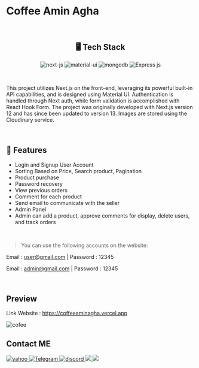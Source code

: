<h1>Coffee Amin Agha</h1>
<br/>
<h2 align="center">🖥️ Tech Stack</h2>

<p align="center">
  <img src="https://img.shields.io/badge/Next.Js-3bc7bd?logo=next.js&style=for-the-badge&logoColor=black" alt="next-js" />
  <img alt="material-ui" src="https://img.shields.io/badge/MUI-%230081CB.svg?style=for-the-badge&logo=mui&logoColor=white"/>
  <img src="https://img.shields.io/badge/MongoDB-4EA94B?style=for-the-badge&logo=mongodb&logoColor=white" alt="mongodb" />
  <img alt="Express js" src="https://img.shields.io/badge/express.js-%23404d59.svg?style=for-the-badge&logo=express&logoColor=%2361DAFB"/>
</p>

<br/>

This project utilizes Next.js on the front-end, leveraging its powerful built-in API capabilities, and is designed using Material UI. Authentication is handled through Next auth, while form validation is accomplished with React Hook Form. The project was originally developed with Next.js version 12 and has since been updated to version 13. Images are stored using the Cloudinary service.

<br/>

## 🚀 Features
- Login and Signup User Account
- Sorting Based on Price, Search product, Pagination
- Product purchase
- Password recovery
- View previous orders
- Comment for each product
- Send email to communicate with the seller
- Admin Panel
- Admin can add a product, approve comments for display, delete users, and track orders

<br />

>You can use the following accounts on the website:

Email : user@gmail.com
| Password : 12345

Email : admin@gmail.com
| Password : 12345

<br/>

## Preview

Link Website : https://coffeeaminagha.vercel.app

![cofee](https://user-images.githubusercontent.com/96679661/230099666-919603d6-6f78-48ba-915d-46b69a89342e.png)

## Contact ME

<a href="mailto:aminbabaei_dev@yahoo.com">
    <img alt="yahoo" src="https://img.shields.io/badge/Yahoo!-6001D2?style=for-the-badge&logo=Yahoo!&logoColor=white)" />
</a>
<a href="https://www.linkedin.com/in/amin-babaei">
    <img alt="Telegram" src="https://img.shields.io/badge/linkedin-%230077B5.svg?style=for-the-badge&logo=linkedin&logoColor=white" />
</a>
<a href="https://discordapp.com/users/294545480799485952">
    <img alt="discord" src="https://img.shields.io/badge/Discord-%235865F2.svg?style=for-the-badge&logo=discord&logoColor=white" />
</a>
<a href="https://wa.me/989935679611">
    <img src="https://img.shields.io/badge/WhatsApp-25D366?style=for-the-badge&logo=whatsapp&logoColor=white"/>
</a>
<a href="https://telegram.me/am_front">
    <img src="https://img.shields.io/badge/Telegram-2CA5E0?style=for-the-badge&logo=telegram&logoColor=white"/>
</a>
